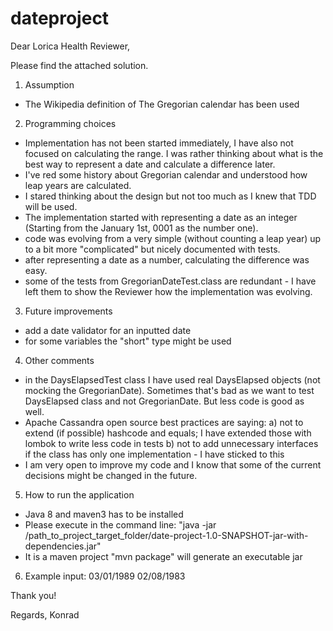 # dateproject
Dear Lorica Health Reviewer,

Please find the attached solution.

1) Assumption
- The Wikipedia definition of The Gregorian calendar has been used

2) Programming choices
- Implementation has not been started immediately, I have also not focused on calculating the range. I was rather thinking about what is the best way to represent a date and calculate a difference later.
- I've red some history about Gregorian calendar and understood how leap years are calculated.
- I stared thinking about the design but not too much as I knew that TDD will be used.
- The implementation started with representing a date as an integer (Starting from the January 1st, 0001 as the number one).
- code was evolving from a very simple (without counting a leap year) up to a bit more "complicated" but nicely documented with tests.
- after representing a date as a number, calculating the difference was easy.
- some of the tests from GregorianDateTest.class are redundant - I have left them  to show the Reviewer how the implementation was evolving.

3) Future improvements
- add a date validator for an inputted date
- for some variables the "short" type might be used

4) Other comments
- in the DaysElapsedTest class I have used real DaysElapsed objects (not mocking the GregorianDate).
  Sometimes that's bad as we want to test DaysElapsed class and not GregorianDate. But less code is good as well.
- Apache Cassandra open source best practices are saying:
     a) not to extend (if possible) hashcode and equals; I have extended those with lombok to write less code in tests
     b) not to add unnecessary interfaces if the class has only one implementation - I have sticked to this
- I am very open to improve my code and I know that some of the current decisions might be changed in the future.

5) How to run the application
- Java 8 and maven3 has to be installed
- Please execute in the command line: "java -jar /path_to_project_target_folder/date-project-1.0-SNAPSHOT-jar-with-dependencies.jar"
- It is a maven project "mvn package" will generate an executable jar

6) Example input:
03/01/1989 02/08/1983


Thank you!

Regards,
Konrad


